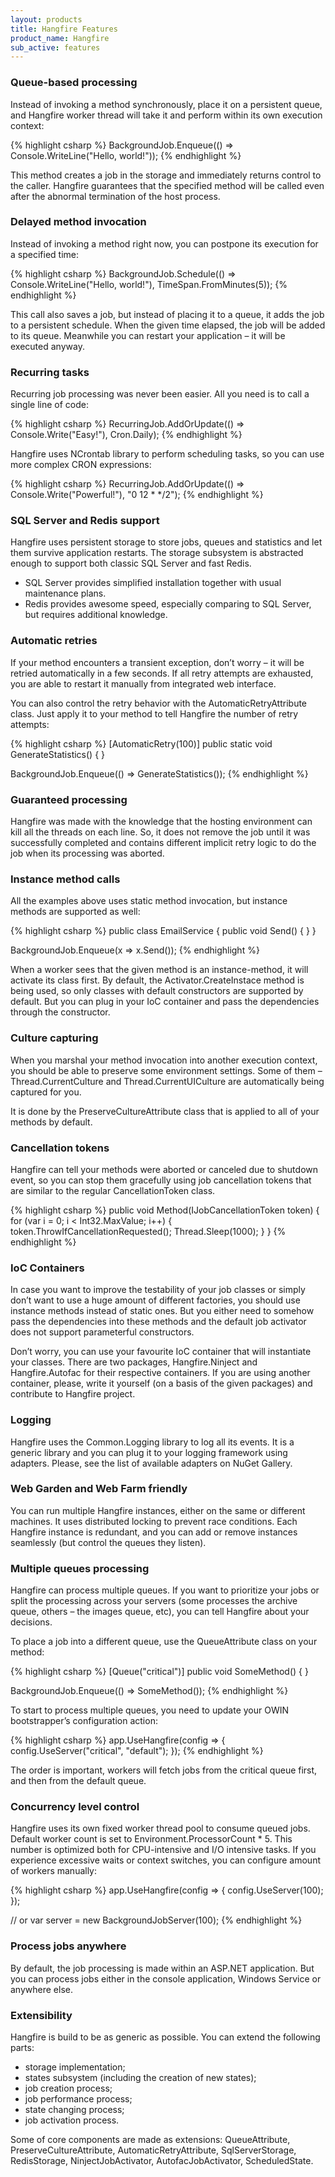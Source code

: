 ```yaml
---
layout: products
title: Hangfire Features
product_name: Hangfire
sub_active: features
---
```


### Queue-based processing

Instead of invoking a method synchronously, place it on a persistent queue, and Hangfire worker thread will take it and perform within its own execution context:

{% highlight csharp %}
BackgroundJob.Enqueue(() => Console.WriteLine("Hello, world!"));
{% endhighlight %}

This method creates a job in the storage and immediately returns control to the caller. Hangfire guarantees that the specified method will be called even after the abnormal termination of the host process.

### Delayed method invocation

Instead of invoking a method right now, you can postpone its execution for a specified time:

{% highlight csharp %}
BackgroundJob.Schedule(() => Console.WriteLine("Hello, world!"), TimeSpan.FromMinutes(5));
{% endhighlight %}

This call also saves a job, but instead of placing it to a queue, it adds the job to a persistent schedule. When the given time elapsed, the job will be added to its queue. Meanwhile you can restart your application – it will be executed anyway.

### Recurring tasks

Recurring job processing was never been easier. All you need is to call a single line of code:

{% highlight csharp %}
RecurringJob.AddOrUpdate(() => Console.Write("Easy!"), Cron.Daily);
{% endhighlight %}

Hangfire uses NCrontab library to perform scheduling tasks, so you can use more complex CRON expressions:

{% highlight csharp %}
RecurringJob.AddOrUpdate(() => Console.Write("Powerful!"), "0 12 * */2");
{% endhighlight %}

### SQL Server and Redis support

Hangfire uses persistent storage to store jobs, queues and statistics and let them survive application restarts. The storage subsystem is abstracted enough to support both classic SQL Server and fast Redis.

* SQL Server provides simplified installation together with usual maintenance plans.
* Redis provides awesome speed, especially comparing to SQL Server, but requires additional knowledge.

### Automatic retries

If your method encounters a transient exception, don’t worry – it will be retried automatically in a few seconds. If all retry attempts are exhausted, you are able to restart it manually from integrated web interface.

You can also control the retry behavior with the AutomaticRetryAttribute class. Just apply it to your method to tell Hangfire the number of retry attempts:

{% highlight csharp %}
[AutomaticRetry(100)]
public static void GenerateStatistics() { }

BackgroundJob.Enqueue(() => GenerateStatistics());
{% endhighlight %}

### Guaranteed processing

Hangfire was made with the knowledge that the hosting environment can kill all the threads on each line. So, it does not remove the job until it was successfully completed and contains different implicit retry logic to do the job when its processing was aborted.

### Instance method calls

All the examples above uses static method invocation, but instance methods are supported as well:

{% highlight csharp %}
public class EmailService
{
    public void Send() { }
}

BackgroundJob.Enqueue<EmailService>(x => x.Send());
{% endhighlight %}

When a worker sees that the given method is an instance-method, it will activate its class first. By default, the Activator.CreateInstace method is being used, so only classes with default constructors are supported by default. But you can plug in your IoC container and pass the dependencies through the constructor.

### Culture capturing

When you marshal your method invocation into another execution context, you should be able to preserve some environment settings. Some of them – Thread.CurrentCulture and Thread.CurrentUICulture are automatically being captured for you.

It is done by the PreserveCultureAttribute class that is applied to all of your methods by default.

### Cancellation tokens

Hangfire can tell your methods were aborted or canceled due to shutdown event, so you can stop them gracefully using job cancellation tokens that are similar to the regular CancellationToken class.

{% highlight csharp %}
public void Method(IJobCancellationToken token)
{
    for (var i = 0; i < Int32.MaxValue; i++)
    {
        token.ThrowIfCancellationRequested();
        Thread.Sleep(1000);
    }
}
{% endhighlight %}

### IoC Containers

In case you want to improve the testability of your job classes or simply don’t want to use a huge amount of different factories, you should use instance methods instead of static ones. But you either need to somehow pass the dependencies into these methods and the default job activator does not support parameterful constructors.

Don’t worry, you can use your favourite IoC container that will instantiate your classes. There are two packages, Hangfire.Ninject and Hangfire.Autofac for their respective containers. If you are using another container, please, write it yourself (on a basis of the given packages) and contribute to Hangfire project.

### Logging

Hangfire uses the Common.Logging library to log all its events. It is a generic library and you can plug it to your logging framework using adapters. Please, see the list of available adapters on NuGet Gallery.

### Web Garden and Web Farm friendly

You can run multiple Hangfire instances, either on the same or different machines. It uses distributed locking to prevent race conditions. Each Hangfire instance is redundant, and you can add or remove instances seamlessly (but control the queues they listen).

### Multiple queues processing

Hangfire can process multiple queues. If you want to prioritize your jobs or split the processing across your servers (some processes the archive queue, others – the images queue, etc), you can tell Hangfire about your decisions.

To place a job into a different queue, use the QueueAttribute class on your method:

{% highlight csharp %}
[Queue("critical")]
public void SomeMethod() { }

BackgroundJob.Enqueue(() => SomeMethod());
{% endhighlight %}

To start to process multiple queues, you need to update your OWIN bootstrapper’s configuration action:

{% highlight csharp %}
app.UseHangfire(config =>
{
    config.UseServer("critical", "default");
});
{% endhighlight %}

The order is important, workers will fetch jobs from the critical queue first, and then from the default queue.

### Concurrency level control

Hangfire uses its own fixed worker thread pool to consume queued jobs. Default worker count is set to Environment.ProcessorCount * 5. This number is optimized both for CPU-intensive and I/O intensive tasks. If you experience excessive waits or context switches, you can configure amount of workers manually:

{% highlight csharp %}
app.UseHangfire(config =>
{
    config.UseServer(100);
});

// or
var server = new BackgroundJobServer(100);
{% endhighlight %}

### Process jobs anywhere

By default, the job processing is made within an ASP.NET application. But you can process jobs either in the console application, Windows Service or anywhere else.

### Extensibility

Hangfire is build to be as generic as possible. You can extend the following parts:

* storage implementation;
* states subsystem (including the creation of new states);
* job creation process;
* job performance process;
* state changing process;
* job activation process.

Some of core components are made as extensions: QueueAttribute, PreserveCultureAttribute, AutomaticRetryAttribute, SqlServerStorage, RedisStorage, NinjectJobActivator, AutofacJobActivator, ScheduledState.